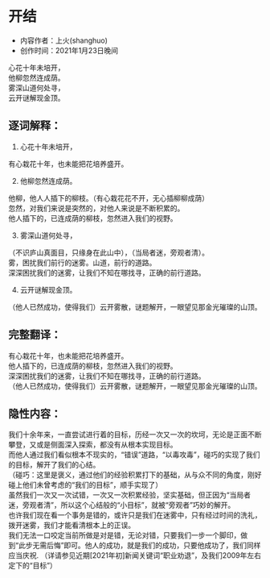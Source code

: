 # 开结

- 内容作者：上火(shanghuo)
- 创作时间：2021年1月23日晚间

心花十年未培开，  
他柳忽然连成荫。  
雾深山道何处寻，  
云开谜解现金顶。  

## 逐词解释：

1. 心花十年未培开，

有心栽花十年，也未能把花培养盛开。

2. 他柳忽然连成荫。

他柳，他人人插下的柳枝。（有心栽花花不开，无心插柳柳成荫）  
忽然，对我们来说是突然的，对他人来说是不断积累的。  
他人插下的，已连成荫的柳枝，忽然进入我们的视野。

3. 雾深山道何处寻，

（不识庐山真面目，只缘身在此山中），（当局者迷，旁观者清）。  
雾，困扰我们前行的迷雾。山道，前行的道路。  
深深困扰我们的迷雾，让我们不知在哪找寻，正确的前行道路。

4. 云开谜解现金顶。

（他人已然成功，使得我们）云开雾散，谜题解开，一眼望见那金光璀璨的山顶。

## 完整翻译：

有心栽花十年，也未能把花培养盛开。  
他人插下的，已连成荫的柳枝，忽然进入我们的视野。  
深深困扰我们的迷雾，让我们不知在哪找寻，正确的前行道路。  
（他人已然成功，使得我们）云开雾散，谜题解开，一眼望见那金光璀璨的山顶。  

## 隐性内容：

我们十余年来，一直尝试进行着的目标，历经一次又一次的坎坷，无论是正面不断攀登，又或是侧面深入探索，都没有从根本实现目标。  
而他人通过我们看似根本不现实的，“错误”道路，“以毒攻毒”，碰巧的实现了我们的目标，解开了我们的心结。  
（碰巧：这里是褒义，通过他们的经验积累打下的基础，从与众不同的角度，刚好碰上他们未曾考虑的“我们的目标”，顺手实现了）  
虽然我们一次又一次试错，一次又一次积累经验，坚实基础，但正因为“当局者迷，旁观者清”，所以这个心结般的“小目标”，就被“旁观者”巧妙的解开。  
也许我们现在看一个事务是错的，或许只是我们在迷雾中，只有经过时间的洗礼，拨开迷雾，我们才能看清根本上的正误。  
我们无法一口咬定当前所做是对是错，无论对错，只要我们一步一个脚印，做到“此步无需后悔”即可。他人的成功，就是我们的成功，只要他成功了，我们同样应当庆祝.
（详请参见近期[2021年初]新闻关键词“职业劝退”，及我们2009年左右定下的“目标”）
